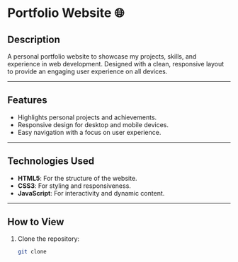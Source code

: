 # Portfolio Website 🌐

## Description  
A personal portfolio website to showcase my projects, skills, and experience in web development. Designed with a clean, responsive layout to provide an engaging user experience on all devices.

---

## Features  
- Highlights personal projects and achievements.  
- Responsive design for desktop and mobile devices.  
- Easy navigation with a focus on user experience.

---

## Technologies Used  
- **HTML5**: For the structure of the website.  
- **CSS3**: For styling and responsiveness.  
- **JavaScript**: For interactivity and dynamic content.

---

## How to View  
1. Clone the repository:  
   ```bash
   git clone 
